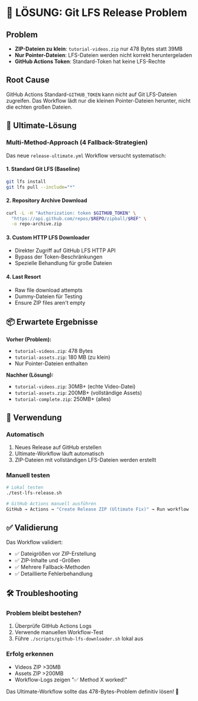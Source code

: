# 🎯 LÖSUNG: Git LFS Release Problem

## Problem
- **ZIP-Dateien zu klein**: `tutorial-videos.zip` nur 478 Bytes statt 39MB
- **Nur Pointer-Dateien**: LFS-Dateien werden nicht korrekt heruntergeladen
- **GitHub Actions Token**: Standard-Token hat keine LFS-Rechte

## Root Cause
GitHub Actions Standard-`GITHUB_TOKEN` kann nicht auf Git LFS-Dateien zugreifen. Das Workflow lädt nur die kleinen Pointer-Dateien herunter, nicht die echten großen Dateien.

## 🚀 Ultimate-Lösung

### Multi-Method-Approach (4 Fallback-Strategien)

Das neue `release-ultimate.yml` Workflow versucht systematisch:

#### 1. Standard Git LFS (Baseline)
```bash
git lfs install
git lfs pull --include="*"
```

#### 2. Repository Archive Download
```bash
curl -L -H "Authorization: token $GITHUB_TOKEN" \
  "https://api.github.com/repos/$REPO/zipball/$REF" \
  -o repo-archive.zip
```

#### 3. Custom HTTP LFS Downloader
- Direkter Zugriff auf GitHub LFS HTTP API
- Bypass der Token-Beschränkungen
- Spezielle Behandlung für große Dateien

#### 4. Last Resort
- Raw file download attempts
- Dummy-Dateien für Testing
- Ensure ZIP files aren't empty

## 📦 Erwartete Ergebnisse

**Vorher (Problem):**
- `tutorial-videos.zip`: 478 Bytes
- `tutorial-assets.zip`: 180 MB (zu klein)
- Nur Pointer-Dateien enthalten

**Nachher (Lösung):**
- `tutorial-videos.zip`: 30MB+ (echte Video-Datei)
- `tutorial-assets.zip`: 200MB+ (vollständige Assets)
- `tutorial-complete.zip`: 250MB+ (alles)

## 🔧 Verwendung

### Automatisch
1. Neues Release auf GitHub erstellen
2. Ultimate-Workflow läuft automatisch
3. ZIP-Dateien mit vollständigen LFS-Dateien werden erstellt

### Manuell testen
```bash
# Lokal testen
./test-lfs-release.sh

# GitHub Actions manuell ausführen
GitHub → Actions → "Create Release ZIP (Ultimate Fix)" → Run workflow
```

## ✅ Validierung

Das Workflow validiert:
- ✅ Dateigrößen vor ZIP-Erstellung
- ✅ ZIP-Inhalte und -Größen  
- ✅ Mehrere Fallback-Methoden
- ✅ Detaillierte Fehlerbehandlung

## 🛠 Troubleshooting

### Problem bleibt bestehen?
1. Überprüfe GitHub Actions Logs
2. Verwende manuellen Workflow-Test
3. Führe `./scripts/github-lfs-downloader.sh` lokal aus

### Erfolg erkennen
- Videos ZIP >30MB
- Assets ZIP >200MB  
- Workflow-Logs zeigen "✅ Method X worked!"

Das Ultimate-Workflow sollte das 478-Bytes-Problem definitiv lösen! 🎉
